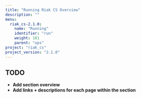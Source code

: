 ```yaml
---
title: "Running Riak CS Overview"
description: ""
menu:
  riak_cs-2.1.0:
    name: "Running"
    identifier: "run"
    weight: 101
    parent: "ops"
project: "riak_cs"
project_version: "2.1.0"
---
```


## TODO

- **Add section overview**
- **Add links + descriptions for each page within the section**
